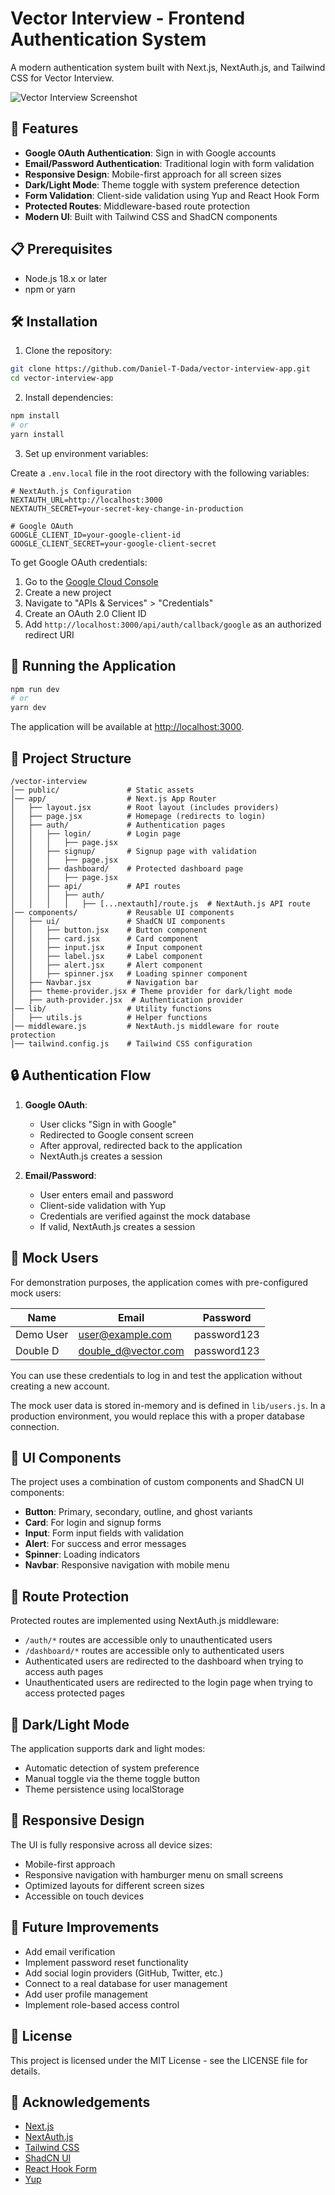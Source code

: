 # Vector Interview - Frontend Authentication System

A modern authentication system built with Next.js, NextAuth.js, and Tailwind CSS for Vector Interview.

![Vector Interview Screenshot](./public/images/Preview.png)

## 🚀 Features

- **Google OAuth Authentication**: Sign in with Google accounts
- **Email/Password Authentication**: Traditional login with form validation
- **Responsive Design**: Mobile-first approach for all screen sizes
- **Dark/Light Mode**: Theme toggle with system preference detection
- **Form Validation**: Client-side validation using Yup and React Hook Form
- **Protected Routes**: Middleware-based route protection
- **Modern UI**: Built with Tailwind CSS and ShadCN components

## 📋 Prerequisites

- Node.js 18.x or later
- npm or yarn

## 🛠️ Installation

1. Clone the repository:

```bash
git clone https://github.com/Daniel-T-Dada/vector-interview-app.git
cd vector-interview-app
```

2. Install dependencies:

```bash
npm install
# or
yarn install
```

3. Set up environment variables:

Create a `.env.local` file in the root directory with the following variables:

```
# NextAuth.js Configuration
NEXTAUTH_URL=http://localhost:3000
NEXTAUTH_SECRET=your-secret-key-change-in-production

# Google OAuth
GOOGLE_CLIENT_ID=your-google-client-id
GOOGLE_CLIENT_SECRET=your-google-client-secret
```

To get Google OAuth credentials:

1. Go to the [Google Cloud Console](https://console.cloud.google.com/)
2. Create a new project
3. Navigate to "APIs & Services" > "Credentials"
4. Create an OAuth 2.0 Client ID
5. Add `http://localhost:3000/api/auth/callback/google` as an authorized redirect URI

## 🚀 Running the Application

```bash
npm run dev
# or
yarn dev
```

The application will be available at [http://localhost:3000](http://localhost:3000).

## 📁 Project Structure

```
/vector-interview
│── public/               # Static assets
│── app/                  # Next.js App Router
│   ├── layout.jsx        # Root layout (includes providers)
│   ├── page.jsx          # Homepage (redirects to login)
│   ├── auth/             # Authentication pages
│   │   ├── login/        # Login page
│   │   │   ├── page.jsx
│   │   ├── signup/       # Signup page with validation
│   │   │   ├── page.jsx
│   │   ├── dashboard/    # Protected dashboard page
│   │   │   ├── page.jsx
│   │   ├── api/          # API routes
│   │   │   ├── auth/
│   │   │   │   ├── [...nextauth]/route.js  # NextAuth.js API route
│── components/           # Reusable UI components
│   ├── ui/               # ShadCN UI components
│   │   ├── button.jsx    # Button component
│   │   ├── card.jsx      # Card component
│   │   ├── input.jsx     # Input component
│   │   ├── label.jsx     # Label component
│   │   ├── alert.jsx     # Alert component
│   │   ├── spinner.jsx   # Loading spinner component
│   ├── Navbar.jsx        # Navigation bar
│   ├── theme-provider.jsx # Theme provider for dark/light mode
│   ├── auth-provider.jsx  # Authentication provider
│── lib/                  # Utility functions
│   ├── utils.js          # Helper functions
│── middleware.js         # NextAuth.js middleware for route protection
│── tailwind.config.js    # Tailwind CSS configuration
```

## 🔒 Authentication Flow

1. **Google OAuth**:

   - User clicks "Sign in with Google"
   - Redirected to Google consent screen
   - After approval, redirected back to the application
   - NextAuth.js creates a session

2. **Email/Password**:
   - User enters email and password
   - Client-side validation with Yup
   - Credentials are verified against the mock database
   - If valid, NextAuth.js creates a session

## 👤 Mock Users

For demonstration purposes, the application comes with pre-configured mock users:

| Name      | Email               | Password    |
| --------- | ------------------- | ----------- |
| Demo User | user@example.com    | password123 |
| Double D  | double_d@vector.com | password123 |

You can use these credentials to log in and test the application without creating a new account.

The mock user data is stored in-memory and is defined in `lib/users.js`. In a production environment, you would replace this with a proper database connection.

## 🎨 UI Components

The project uses a combination of custom components and ShadCN UI components:

- **Button**: Primary, secondary, outline, and ghost variants
- **Card**: For login and signup forms
- **Input**: Form input fields with validation
- **Alert**: For success and error messages
- **Spinner**: Loading indicators
- **Navbar**: Responsive navigation with mobile menu

## 🔐 Route Protection

Protected routes are implemented using NextAuth.js middleware:

- `/auth/*` routes are accessible only to unauthenticated users
- `/dashboard/*` routes are accessible only to authenticated users
- Authenticated users are redirected to the dashboard when trying to access auth pages
- Unauthenticated users are redirected to the login page when trying to access protected pages

## 🌙 Dark/Light Mode

The application supports dark and light modes:

- Automatic detection of system preference
- Manual toggle via the theme toggle button
- Theme persistence using localStorage

## 📱 Responsive Design

The UI is fully responsive across all device sizes:

- Mobile-first approach
- Responsive navigation with hamburger menu on small screens
- Optimized layouts for different screen sizes
- Accessible on touch devices

## 🧪 Future Improvements

- Add email verification
- Implement password reset functionality
- Add social login providers (GitHub, Twitter, etc.)
- Connect to a real database for user management
- Add user profile management
- Implement role-based access control

## 📄 License

This project is licensed under the MIT License - see the LICENSE file for details.

## 🙏 Acknowledgements

- [Next.js](https://nextjs.org/)
- [NextAuth.js](https://next-auth.js.org/)
- [Tailwind CSS](https://tailwindcss.com/)
- [ShadCN UI](https://ui.shadcn.com/)
- [React Hook Form](https://react-hook-form.com/)
- [Yup](https://github.com/jquense/yup)
